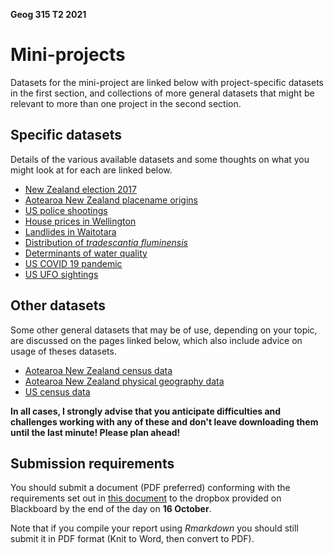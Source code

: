 **Geog 315 T2 2021**

# Mini-projects
Datasets for the mini-project are linked below with project-specific datasets in the first section, and collections of more general datasets that might be relevant to more than one project in the second section.

## Specific datasets
Details of the various available datasets and some thoughts on what you might look at for each are linked below.

+ [New Zealand election 2017](election-2017)
+ [Aotearoa New Zealand placename origins](anz-placenames)
+ [US police shootings](us-police-shootings)
+ [House prices in Wellington](homes)
+ [Landlides in Waitotara](landslides)
+ [Distribution of _tradescantia fluminensis_](tradescantia)
+ [Determinants of water quality](water-quality)
+ [US COVID 19 pandemic](us-covid19)
+ [US UFO sightings](ufos)

## Other datasets
Some other general datasets that may be of use, depending on your topic, are discussed on the pages linked below, which also include advice on usage of theses datasets.

+ [Aotearoa New Zealand census data](aotearoa-new-zealand-census-data.md)
+ [Aotearoa New Zealand physical geography data](aotearoa-new-zealand-physical-geography-data.md)
+ [US census data](us-census-data.md)

**In all cases, I strongly advise that you anticipate difficulties and challenges working with any of these and don't leave downloading them until the last minute! Please plan ahead!**

## Submission requirements
You should submit a document (PDF preferred) conforming with the requirements set out in [this document](guidance-on-mini-project-report.md) to the dropbox provided on Blackboard by the end of the day on **16 October**.

Note that if you compile your report using _Rmarkdown_ you should still submit it in PDF format (Knit to Word, then convert to PDF).
